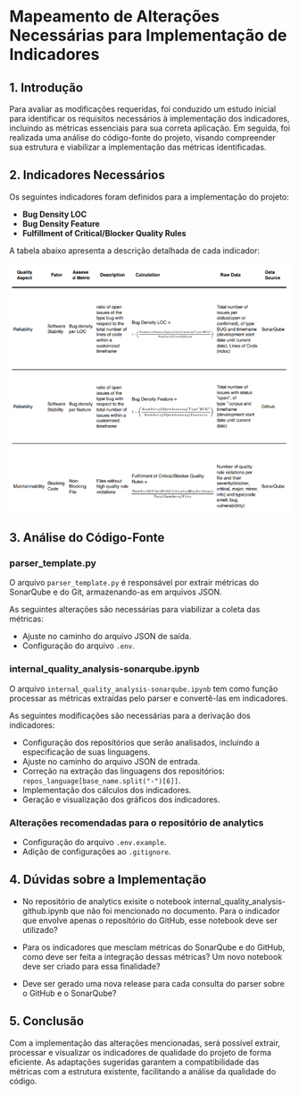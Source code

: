 # Mapeamento de Alterações Necessárias para Implementação de Indicadores

## 1. Introdução  

Para avaliar as modificações requeridas, foi conduzido um estudo inicial para identificar os requisitos necessários à implementação dos indicadores, incluindo as métricas essenciais para sua correta aplicação. Em seguida, foi realizada uma análise do código-fonte do projeto, visando compreender sua estrutura e viabilizar a implementação das métricas identificadas.  

## 2. Indicadores Necessários  

Os seguintes indicadores foram definidos para a implementação do projeto:  

- **Bug Density LOC**  
- **Bug Density Feature**  
- **Fulfillment of Critical/Blocker Quality Rules**  

A tabela abaixo apresenta a descrição detalhada de cada indicador:  

![Tabela de Indicadores](assets/tabela_indicadores.png)  

## 3. Análise do Código-Fonte  

### **parser_template.py**  

O arquivo `parser_template.py` é responsável por extrair métricas do SonarQube e do Git, armazenando-as em arquivos JSON.  

As seguintes alterações são necessárias para viabilizar a coleta das métricas:  

- Ajuste no caminho do arquivo JSON de saída.  
- Configuração do arquivo `.env`. 

### **internal_quality_analysis-sonarqube.ipynb**  

O arquivo `internal_quality_analysis-sonarqube.ipynb` tem como função processar as métricas extraídas pelo parser e convertê-las em indicadores.  

As seguintes modificações são necessárias para a derivação dos indicadores:  

- Configuração dos repositórios que serão analisados, incluindo a especificação de suas linguagens.  
- Ajuste no caminho do arquivo JSON de entrada.  
- Correção na extração das linguagens dos repositórios: `repos_language[base_name.split("-")[6]]`.  
- Implementação dos cálculos dos indicadores.  
- Geração e visualização dos gráficos dos indicadores.  

### **Alterações recomendadas para o repositório de analytics**  

- Configuração do arquivo `.env.example`.  
- Adição de configurações ao `.gitignore`.  

## 4. Dúvidas sobre a Implementação

* No repositório de analytics exisite o notebook internal_quality_analysis-github.ipynb que não foi mencionado no documento. Para o indicador que envolve apenas o repositório do GitHub, esse notebook deve ser utilizado?

* Para os indicadores que mesclam métricas do SonarQube e do GitHub, como deve ser feita a integração dessas métricas? Um novo notebook deve ser criado para essa finalidade?

* Deve ser gerado uma nova release para cada consulta do parser sobre o GitHub e o SonarQube?


## 5. Conclusão

Com a implementação das alterações mencionadas, será possível extrair, processar e visualizar os indicadores de qualidade do projeto de forma eficiente. As adaptações sugeridas garantem a compatibilidade das métricas com a estrutura existente, facilitando a análise da qualidade do código.

